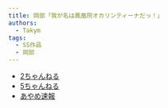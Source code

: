 ```yaml
---
title: 岡部「我が名は鳳凰院オカリンティーナだっ！」
authors:
  - Takym
tags:
  - SS作品
  - 岡部
---
```

- [2ちゃんねる](http://viper.2ch.sc/test/read.cgi/news4vip/1599306416)
- [5ちゃんねる](http://hebi.5ch.net/test/read.cgi/news4vip/1599306416)
- [あやめ速報](https://ayamevip.com/archives/54999503.html)
